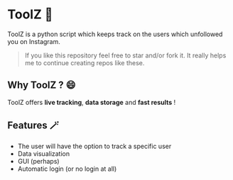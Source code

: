 # ToolZ 🪬

ToolZ is a python script which keeps track on the users which unfollowed you on Instagram.

> If you like this repository feel free to star and/or fork it. It really helps me to continue creating repos like these.

## Why ToolZ ? 😄
ToolZ offers **live tracking**, **data storage** and **fast results** !

## Features 🪄

- The user will have the option to track a specific user
- Data visualization
- GUI (perhaps) 
- Automatic login (or no login at all)
